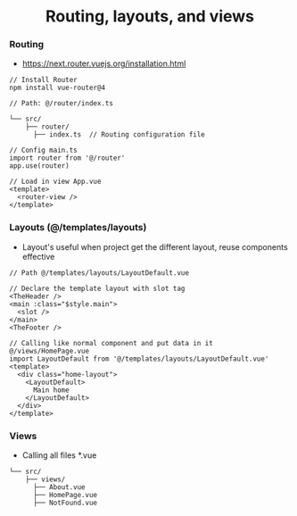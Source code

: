 <h1 align="center">Routing, layouts, and views</h1>

### Routing

- https://next.router.vuejs.org/installation.html

```
// Install Router
npm install vue-router@4

// Path: @/router/index.ts

└── src/
    ├── router/
      ├── index.ts  // Routing configuration file

// Config main.ts
import router from '@/router'
app.use(router)

// Load in view App.vue
<template>
  <router-view />
</template>
```

### Layouts (@/templates/layouts)

- Layout's useful when project get the different layout, reuse components effective

```
// Path @/templates/layouts/LayoutDefault.vue

// Declare the template layout with slot tag
<TheHeader />
<main :class="$style.main">
  <slot />
</main>
<TheFooter />

// Calling like normal component and put data in it @/views/HomePage.vue
import LayoutDefault from '@/templates/layouts/LayoutDefault.vue'
<template>
  <div class="home-layout">
    <LayoutDefault>
      Main home
    </LayoutDefault>
  </div>
</template>

```

### Views

- Calling all files \*.vue

```
└── src/
    ├── views/
      ├── About.vue
      ├── HomePage.vue
      ├── NotFound.vue
```
